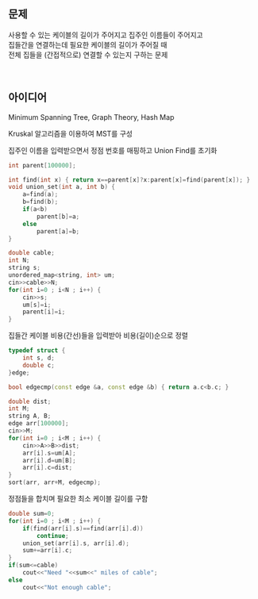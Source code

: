 ## 문제
사용할 수 있는 케이블의 길이가 주어지고 집주인 이름들이 주어지고  
집들간을 연결하는데 필요한 케이블의 길이가 주어질 때  
전체 집들을 (간접적으로) 연결할 수 있는지 구하는 문제

<br/>

## 아이디어
Minimum Spanning Tree, Graph Theory, Hash Map

Kruskal 알고리즘을 이용하여 MST를 구성

집주인 이름을 입력받으면서 정점 번호를 매핑하고 Union Find를 초기화
```cpp
int parent[100000];

int find(int x) { return x==parent[x]?x:parent[x]=find(parent[x]); }
void union_set(int a, int b) {
	a=find(a);
	b=find(b);
	if(a<b)
		parent[b]=a;
	else
		parent[a]=b;
}

double cable;
int N;
string s;
unordered_map<string, int> um;
cin>>cable>>N;
for(int i=0 ; i<N ; i++) {
	cin>>s;
	um[s]=i;
	parent[i]=i;
}
```
집들간 케이블 비용(간선)들을 입력받아 비용(길이)순으로 정렬
```cpp
typedef struct {
	int s, d;
	double c;
}edge;

bool edgecmp(const edge &a, const edge &b) { return a.c<b.c; }

double dist;
int M;
string A, B;
edge arr[100000];
cin>>M;
for(int i=0 ; i<M ; i++) {
	cin>>A>>B>>dist;
	arr[i].s=um[A];
	arr[i].d=um[B];
	arr[i].c=dist;
}
sort(arr, arr+M, edgecmp);
```
정점들을 합치며 필요한 최소 케이블 길이를 구함
```cpp
double sum=0;
for(int i=0 ; i<M ; i++) {
	if(find(arr[i].s)==find(arr[i].d))
		continue;
	union_set(arr[i].s, arr[i].d);
	sum+=arr[i].c;
}
if(sum<=cable)
	cout<<"Need "<<sum<<" miles of cable";
else
	cout<<"Not enough cable";
```
